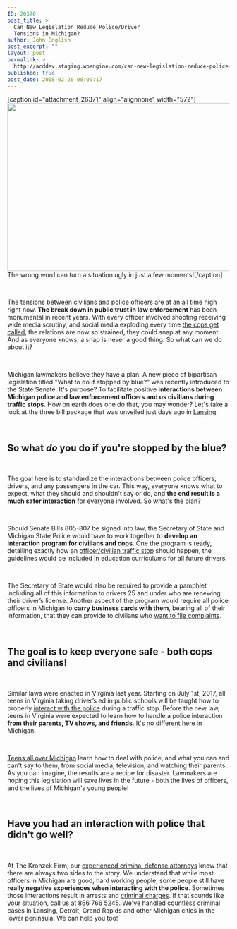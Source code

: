 ```yaml
---
ID: 26370
post_title: >
  Can New Legislation Reduce Police/Driver
  Tensions in Michigan?
author: John English
post_excerpt: ""
layout: post
permalink: >
  http://acddev.staging.wpengine.com/can-new-legislation-reduce-police-driver-tensions-michigan.html
published: true
post_date: 2018-02-20 08:09:17
---
```

[caption id="attachment_26371" align="alignnone" width="572"]<img class=" wp-image-26371" src="http://acddev.staging.wpengine.com/wp-content/uploads/2018/02/canstockphoto1149617-300x200.jpg" alt="" width="572" height="381" /> The wrong word can turn a situation ugly in just a few moments![/caption]

&nbsp;

<span style="font-weight: 400;">The tensions between civilians and police officers are at an all time high right now. </span><b>The break down in public trust in law enforcement</b><span style="font-weight: 400;"> has been monumental in recent years. With every officer involved shooting receiving wide media scrutiny, and social media exploding every time </span><a href="https://acddev.staging.wpengine.com/police-issues.html"><span style="font-weight: 400;">the cops get called</span></a><span style="font-weight: 400;">, the relations are now so strained, they could snap at any moment. And as everyone knows, a snap is never a good thing. So what can we do about it?</span>

&nbsp;

<span style="font-weight: 400;">Michigan lawmakers believe they have a plan. A new piece of bipartisan legislation titled "What to do if stopped by blue?" was recently introduced to the State Senate. It's purpose? To facilitate positive </span><b>interactions between Michigan police and law enforcement officers and us civilians during traffic stops</b><span style="font-weight: 400;">. How on earth does one do that, you may wonder? Let's take a look at the three bill package that was unveiled just days ago in </span><a href="https://acddev.staging.wpengine.com/lansing-criminal-defense-lawyer.html"><span style="font-weight: 400;">Lansing</span></a><span style="font-weight: 400;">.</span>

&nbsp;
<h2><b>So what </b><b><i>do</i></b><b> you do if you're stopped by the blue?</b></h2>
&nbsp;

<span style="font-weight: 400;">The goal here is to standardize the interactions between police officers, drivers, and any passengers in the car. This way, everyone knows what to expect, what they should and shouldn't say or do, and </span><b>the end result is a much safer interaction</b><span style="font-weight: 400;"> for everyone involved. So what's the plan?</span>

&nbsp;

<span style="font-weight: 400;">Should Senate Bills 805-807 be signed into law, the Secretary of State and Michigan State Police would have to work together to </span><b>develop an interaction program for civilians and cops</b><span style="font-weight: 400;">. One the program is ready, detailing exactly how an </span><a href="https://acddev.staging.wpengine.com/michigan-drunk-driving-dui-owi-drug-attorney-lansing-criminal-lawyer.html"><span style="font-weight: 400;">officer/civilian traffic stop</span></a><span style="font-weight: 400;"> should happen, the guidelines would be included in education curriculums for all future drivers. </span>

&nbsp;

<span style="font-weight: 400;">The Secretary of State would also be required to provide a pamphlet including all of this information to drivers 25 and under who are renewing their driver’s license. Another aspect of the program would require all police officers in Michigan to </span><b>carry business cards with them</b><span style="font-weight: 400;">, bearing all of their information, that they can provide to civilians who </span><a href="https://acddev.staging.wpengine.com/police-mistakes.html"><span style="font-weight: 400;">want to file complaints</span></a><span style="font-weight: 400;">.</span>

&nbsp;
<h2><b>The goal is to keep everyone safe - both cops and civilians!</b></h2>
&nbsp;

<span style="font-weight: 400;">Similar laws were enacted in Virginia last year. Starting on July 1st, 2017, all teens in Virginia taking driver’s ed in public schools will be taught how to properly </span><a href="https://acddev.staging.wpengine.com/searches.html"><span style="font-weight: 400;">interact with the police</span></a><span style="font-weight: 400;"> during a traffic stop. Before the new law, teens in Virginia were expected to learn how to handle a police interaction </span><b>from their parents, TV shows, and friends</b><span style="font-weight: 400;">. It's no different here in Michigan.</span>

&nbsp;

<a href="https://acddev.staging.wpengine.com/hyta-sentencing.html"><span style="font-weight: 400;">Teens all over Michigan</span></a><span style="font-weight: 400;"> learn how to deal with police, and what you can and can't say to them, from social media, television, and watching their parents. As you can imagine, the results are a recipe for disaster. Lawmakers are hoping this legislation will save lives in the future - both the lives of officers, and the lives of Michigan's young people!</span>

&nbsp;
<h2><b>Have you had an interaction with police that didn't go well?</b></h2>
&nbsp;

<span style="font-weight: 400;">At The Kronzek Firm, our </span><a href="https://acddev.staging.wpengine.com/trial-attorneys.html"><span style="font-weight: 400;">experienced criminal defense attorneys</span></a><span style="font-weight: 400;"> know that there are always two sides to the story. We understand that while most officers in Michigan are good, hard working people, some people still have </span><b>really negative experiences when interacting with the police</b><span style="font-weight: 400;">. Sometimes those interactions result in arrests and </span><a href="https://acddev.staging.wpengine.com/michigan-resisting-obstructing-attorneys-resisting-arrest-assaulting-police-lawyers.html"><span style="font-weight: 400;">criminal charges</span></a><span style="font-weight: 400;">. If that sounds like your situation, call us at 866 766 5245. We've handled countless criminal cases in Lansing, Detroit, Grand Rapids and other Michigan cities in the lower peninsula. We can help you too!</span>

&nbsp;